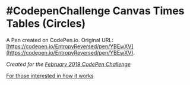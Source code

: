 # #CodepenChallenge Canvas Times Tables (Circles)

A Pen created on CodePen.io. Original URL: [https://codepen.io/EntropyReversed/pen/YBEwXV](https://codepen.io/EntropyReversed/pen/YBEwXV).

_Created for the [February 2019 CodePen Challenge](https://codepen.io/challenges/2019/February)_

[For those interested in how it works](https://i.imgur.com/EdIKfWS.png)